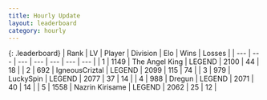 ```yaml
---
title: Hourly Update
layout: leaderboard
category: hourly
---
```


{: .leaderboard}
| Rank | LV | Player | Division | Elo | Wins | Losses |
| --- | --- | --- | --- | --- | --- | --- |
| <span data-change="0">1</span> | 1149 | <span title="ID: 547162">The Angel King</span> | LEGEND | <span data-change="0">2100</span> | <span data-change="0">44</span> | <span data-change="0">18</span> |
| <span data-change="1">2</span> | 692 | <span title="ID: 69018">IgneousCriztal</span> | LEGEND | <span data-change="10">2099</span> | <span data-change="1">115</span> | <span data-change="0">74</span> |
| <span data-change="1">3</span> | 979 | <span title="ID: 498412">LuckySpin</span> | LEGEND | <span data-change="0">2077</span> | <span data-change="0">37</span> | <span data-change="0">14</span> |
| <span data-change="-2">4</span> | 988 | <span title="ID: 337810">Dregun</span> | LEGEND | <span data-change="-20">2071</span> | <span data-change="0">40</span> | <span data-change="2">14</span> |
| <span data-change="0">5</span> | 1558 | <span title="ID: 315148">Nazrin Kirisame</span> | LEGEND | <span data-change="-11">2062</span> | <span data-change="0">25</span> | <span data-change="1">12</span> |
